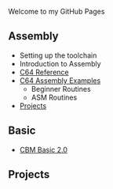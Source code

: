 Welcome to my GitHub Pages

## Assembly
* Setting up the toolchain
* Introduction to Assembly
* [C64 Reference](c64-referance.md)      
* [C64 Assembly Examples](assembly-examples.md)
  * Beginner Routines
  * ASM Routines
* [Projects](projects.md)

## Basic
* [CBM Basic 2.0](cbm-basic.md)

## Projects


